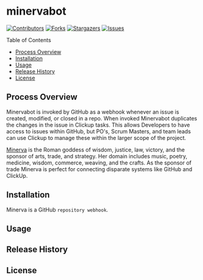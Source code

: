 # minervabot

[contributors-shield]: https://img.shields.io/github/contributors/chingu-x/minervabot.svg?style=for-the-badge
[contributors-url]: https://github.com/chingu-x/minervabot/graphs/contributors
[forks-shield]: https://img.shields.io/github/forks/chingu-x/minervabot.svg?style=for-the-badge
[forks-url]: https://github.com/chingu-x/minervabot/network/members
[stars-shield]: https://img.shields.io/github/stars/chingu-x/minervabot.svg?style=for-the-badge
[stars-url]: https://github.com/chingu-x/minervabot/stargazers
[issues-shield]: https://img.shields.io/github/issues/chingu-x/minervabot.svg?style=for-the-badge
[issues-url]: https://github.com/chingu-x/minervabot/issues

[![Contributors][contributors-shield]][contributors-url]
[![Forks][forks-shield]][forks-url]
[![Stargazers][stars-shield]][stars-url]
[![Issues][issues-shield]][issues-url]

Table of Contents

- [Process Overview](#process-overview)
- [Installation](#installation)
- [Usage](#usage)
- [Release History](#release-history)
- [License](#license)

## Process Overview

Minervabot is invoked by GitHub as a webhook whenever an issue is created,
modified, or closed in a repo. When invoked Minervabot duplicates the changes
in the issue in Clickup tasks. This allows Developers to have access to issues
within GitHub, but PO's, Scrum Masters, and team leads can use Clickup to
manage these within the larger scope of the project.

[Minerva](https://en.wikipedia.org/wiki/Minerva) is the Roman goddess of wisdom,
justice, law, victory, and the sponsor of arts, trade, and strategy. Her domain
includes music, poetry, medicine, wisdom, commerce, weaving, and the crafts. As
the sponsor of trade Minerva is perfect for connecting disparate systems like
GitHub and ClickUp.

## Installation

Minerva is a GitHub `repository webhook`.

## Usage

## Release History

## License
